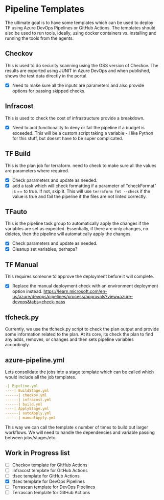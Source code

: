 # Pipeline Templates

The ultimate goal is to have some templates which can be used to deploy TF using Azure DevOps Pipelines or GitHub Actions. The templates should also be used to run tools, ideally, using docker containers vs. installing and running the tools from the agents.

## Checkov

This is used to do security scanning using the OSS version of Checkov. The results are exported using JUNIT in Azure DevOps and when published, shows the test data directly in the portal.

- [x] Need to make sure all the inputs are parameters and also provide options for passing skipped checks.

## Infracost

This is used to check the cost of infrastructure provide a breakdown.

- [x] Need to add functionality to deny or fail the pipeline if a budget is exceeded. This will be a custom script taking a variable - I like Python for this stuff, but doesnt have to be super complicated.

## TF Build

This is the plan job for terraform. need to check to make sure all the values are parameters where required.

- [x] Check parameters and update as needed.
- [x] add a task which will check formatting if a parameter of "checkFormat" is == to true. If not, skip it. This will use `terraform fmt --check` if the value is true and fail the pipeline if the files are not linted correctly.

## TFauto

This is the pipeline task group to automatically apply the changes if the variables are set as expected. Essentially, if there are only changes, no deletes, then the pipeline will automatically apply the changes.

- [x] Check parameters and update as needed.
- [x] Cleanup set variables, perhaps?

## TF Manual

This requires someone to approve the deployment before it will complete.

- [x] Replace the manual deployment check with an environment deployment option instead. <https://learn.microsoft.com/en-us/azure/devops/pipelines/process/approvals?view=azure-devops&tabs=check-pass>

## tfcheck.py

Currently, we use the tfcheck.py script to check the plan output and provide some information related to the plan. At its core, its check the plan to find any adds, removes, or changes and then sets pipeline variables accordingly.

## azure-pipeline.yml

Lets consolidate the jobs into a stage template which can be called which would include all the job templates.

```yaml
-| Pipeline.yml
----| BuildStage.yml
------| checkov.yml
------| infracost.yml
------| build.yml
----| ApplyStage.yml
------| autoApply.yml
------| manualApply.yml
```

This way we can call the template x number of times to build out larger workflows. We will need to handle the dependencies and variable passing between jobs/stages/etc.

## Work in Progress list

- [ ] Checkov template for GitHub Actions
- [ ] Infracost template for GitHub Actions
- [ ] tfsec template for GitHub Actions
- [x] tfsec template for DevOps Pipelines
- [ ] Terrascan template for DevOps Pipelines
- [ ] Terrascan template for GitHub Actions
